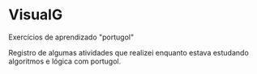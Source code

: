 # VisualG
Exercícios de aprendizado "portugol"

Registro de algumas atividades que realizei enquanto estava estudando algoritmos e lógica com portugol.
